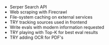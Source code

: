 - Serper Search API
- Web scraping with Firecrawl
- File-system caching on external services
- TRY tracking sources used in frontend
- Write evals with modern information requested
- TRY playing with Top-K for best eval results
- TRY adding OCR for PDF's
